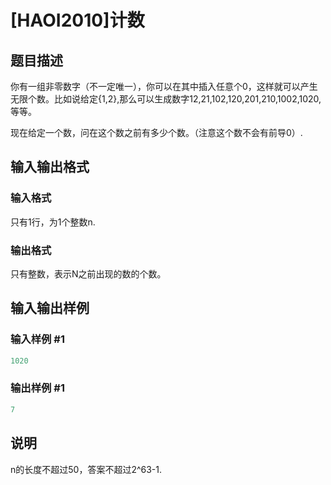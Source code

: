 # [HAOI2010]计数

## 题目描述

你有一组非零数字（不一定唯一），你可以在其中插入任意个0，这样就可以产生无限个数。比如说给定{1,2},那么可以生成数字12,21,102,120,201,210,1002,1020,等等。

现在给定一个数，问在这个数之前有多少个数。（注意这个数不会有前导0）.

## 输入输出格式

### 输入格式

只有1行，为1个整数n.

### 输出格式

只有整数，表示N之前出现的数的个数。

## 输入输出样例

### 输入样例 #1

```cpp
1020
```


### 输出样例 #1

```cpp
7
```


## 说明

n的长度不超过50，答案不超过2^63-1.

